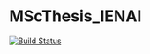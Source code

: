 # MScThesis_IENAI

[![Build Status](https://github.com/DTalaveraJ/MScThesis_IENAI.jl/actions/workflows/CI.yml/badge.svg?branch=master)](https://github.com/DTalaveraJ/MScThesis_IENAI.jl/actions/workflows/CI.yml?query=branch%3Amaster)
